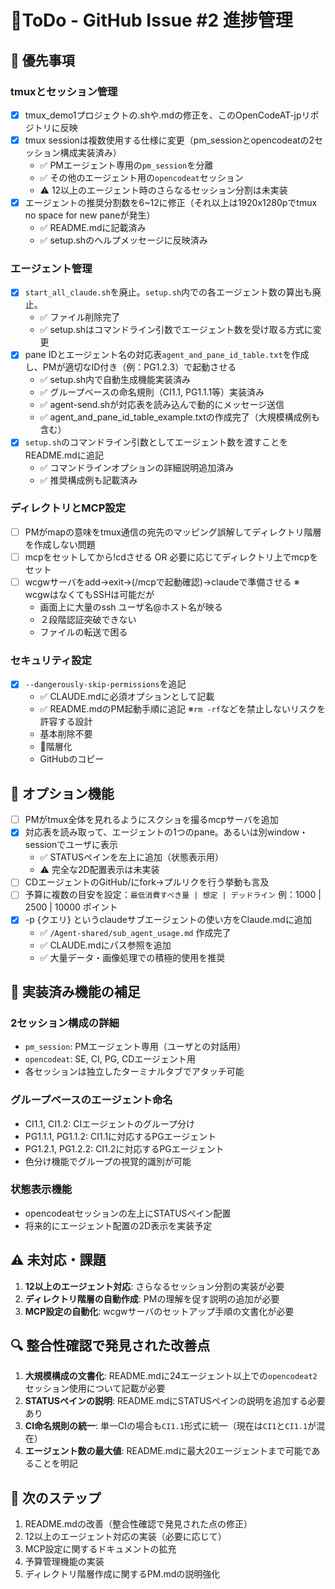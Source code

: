 # 🔨ToDo - GitHub Issue #2 進捗管理

## 🔧 優先事項

### tmuxとセッション管理
- [x] tmux_demo1プロジェクトの.shや.mdの修正を、このOpenCodeAT-jpリポジトリに反映
- [x] tmux sessionは複数使用する仕様に変更（pm_sessionとopencodeatの2セッション構成実装済み）
  - ✅ PMエージェント専用の`pm_session`を分離
  - ✅ その他のエージェント用の`opencodeat`セッション
  - ⚠️ 12以上のエージェント時のさらなるセッション分割は未実装
- [x] エージェントの推奨分割数を6~12に修正（それ以上は1920x1280pでtmux no space for new paneが発生）
  - ✅ README.mdに記載済み
  - ✅ setup.shのヘルプメッセージに反映済み

### エージェント管理
- [x] `start_all_claude.sh`を廃止。`setup.sh`内での各エージェント数の算出も廃止。
  - ✅ ファイル削除完了
  - ✅ setup.shはコマンドライン引数でエージェント数を受け取る方式に変更
- [x] pane IDとエージェント名の対応表`agent_and_pane_id_table.txt`を作成し、PMが適切なID付き（例：PG1.2.3）で起動させる
  - ✅ setup.sh内で自動生成機能実装済み
  - ✅ グループベースの命名規則（CI1.1, PG1.1.1等）実装済み
  - ✅ agent-send.shが対応表を読み込んで動的にメッセージ送信
  - ✅ agent_and_pane_id_table_example.txtの作成完了（大規模構成例も含む）
- [x] `setup.sh`のコマンドライン引数としてエージェント数を渡すことをREADME.mdに追記
  - ✅ コマンドラインオプションの詳細説明追加済み
  - ✅ 推奨構成例も記載済み

### ディレクトリとMCP設定
- [ ] PMがmapの意味をtmux通信の宛先のマッピング誤解してディレクトリ階層を作成しない問題
- [ ] mcpをセットしてから!cdさせる OR 必要に応じてディレクトリ上でmcpをセット
- [ ] wcgwサーバをadd→exit→(/mcpで起動確認)→claudeで準備させる
  ※ wcgwはなくてもSSHは可能だが
  - 画面上に大量のssh ユーザ名@ホスト名が映る
  - ２段階認証突破できない
  - ファイルの転送で困る

### セキュリティ設定
- [x] `--dangerously-skip-permissions`を追記
  - ✅ CLAUDE.mdに必須オプションとして記載
  - ✅ README.mdのPM起動手順に追記
  ※`rm -rf`などを禁止しないリスクを許容する設計
  - 基本削除不要
  - 📁階層化
  - GitHubのコピー

## 🎯 オプション機能

- [ ] PMがtmux全体を見れるようにスクショを撮るmcpサーバを追加
- [x] 対応表を読み取って、エージェントの1つのpane。あるいは別window・sessionでユーザに表示
  - ✅ STATUSペインを左上に追加（状態表示用）
  - ⚠️ 完全な2D配置表示は未実装
- [ ] CDエージェントのGitHub/にfork→プルリクを行う挙動も言及
- [ ] 予算に複数の目安を設定：`最低消費すべき量 | 想定 | デッドライン` 例：1000 | 2500 | 10000 ポイント
- [x] -p {クエリ} というclaudeサブエージェントの使い方をClaude.mdに追加
  - ✅ `/Agent-shared/sub_agent_usage.md` 作成完了
  - ✅ CLAUDE.mdにパス参照を追加
  - ✅ 大量データ・画像処理での積極的使用を推奨

## 📝 実装済み機能の補足

### 2セッション構成の詳細
- `pm_session`: PMエージェント専用（ユーザとの対話用）
- `opencodeat`: SE, CI, PG, CDエージェント用
- 各セッションは独立したターミナルタブでアタッチ可能

### グループベースのエージェント命名
- CI1.1, CI1.2: CIエージェントのグループ分け
- PG1.1.1, PG1.1.2: CI1.1に対応するPGエージェント
- PG1.2.1, PG1.2.2: CI1.2に対応するPGエージェント
- 色分け機能でグループの視覚的識別が可能

### 状態表示機能
- opencodeatセッションの左上にSTATUSペイン配置
- 将来的にエージェント配置の2D表示を実装予定

## ⚠️ 未対応・課題

1. **12以上のエージェント対応**: さらなるセッション分割の実装が必要
2. **ディレクトリ階層の自動作成**: PMの理解を促す説明の追加が必要
3. **MCP設定の自動化**: wcgwサーバのセットアップ手順の文書化が必要

## 🔍 整合性確認で発見された改善点

1. **大規模構成の文書化**: README.mdに24エージェント以上での`opencodeat2`セッション使用について記載が必要
2. **STATUSペインの説明**: README.mdにSTATUSペインの説明を追加する必要あり
3. **CI命名規則の統一**: 単一CIの場合も`CI1.1`形式に統一（現在は`CI1`と`CI1.1`が混在）
4. **エージェント数の最大値**: README.mdに最大20エージェントまで可能であることを明記

## 🚀 次のステップ

1. README.mdの改善（整合性確認で発見された点の修正）
2. 12以上のエージェント対応の実装（必要に応じて）
3. MCP設定に関するドキュメントの拡充
4. 予算管理機能の実装
5. ディレクトリ階層作成に関するPM.mdの説明強化